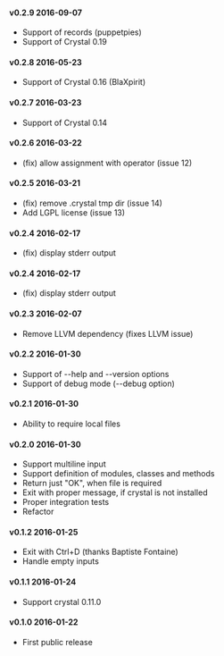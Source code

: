 #### v0.2.9 2016-09-07
* Support of records (puppetpies)
* Support of Crystal 0.19

#### v0.2.8 2016-05-23
* Support of Crystal 0.16 (BlaXpirit)

#### v0.2.7 2016-03-23
* Support of Crystal 0.14

#### v0.2.6 2016-03-22
* (fix) allow assignment with operator (issue 12)

#### v0.2.5 2016-03-21
* (fix) remove .crystal tmp dir (issue 14)
* Add LGPL license (issue  13)

#### v0.2.4 2016-02-17
* (fix) display stderr output

#### v0.2.4 2016-02-17
* (fix) display stderr output

#### v0.2.3 2016-02-07
* Remove LLVM dependency (fixes LLVM issue)

#### v0.2.2 2016-01-30
* Support of --help and --version options
* Support of debug mode (--debug option)

#### v0.2.1 2016-01-30
* Ability to require local files

#### v0.2.0 2016-01-30
* Support multiline input
* Support definition of modules, classes and methods
* Return just "OK", when file is required
* Exit with proper message, if crystal is not installed
* Proper integration tests
* Refactor

#### v0.1.2 2016-01-25
* Exit with Ctrl+D (thanks Baptiste Fontaine)
* Handle empty inputs

#### v0.1.1 2016-01-24
* Support crystal 0.11.0

#### v0.1.0 2016-01-22
* First public release
